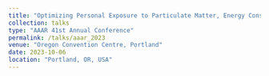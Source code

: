```yaml
---
title: "Optimizing Personal Exposure to Particulate Matter, Energy Consumption and Thermal Comfort Inside a Test House"
collection: talks
type: "AAAR 41st Annual Conference"
permalink: /talks/aaar_2023
venue: "Oregon Convention Centre, Portland"
date: 2023-10-06
location: "Portland, OR, USA"
---
```

